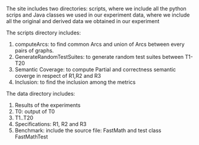 The site includes two directories:  scripts, where we include all the python scrips and Java classes we used in our experiment data, where we include all the original and derived data we obtained in our experiment    

The scripts directory includes:
1. computeArcs: to find common Arcs and union of Arcs between every pairs of graphs.
2. GenerateRandomTestSuites: to generate random test suites between T1- T20
3. Semantic Coverage: to compute Partial and correctness semantic coverge in respect of R1,R2 and R3
4. Inclusion: to find the inclusion among the metrics

   
The data directory includes:
1. Results of the experiments
2. T0: output of T0
3. T1..T20
4. Specifications: R1, R2 and R3
5. Benchmark: include the source file: FastMath and test class FastMathTest
